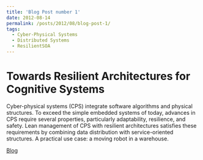 ```yaml
---
title: 'Blog Post number 1'
date: 2012-08-14
permalink: /posts/2012/08/blog-post-1/
tags:
  - Cyber-Physical Systems
  - Distributed Systems
  - ResilientSOA
---
```



Towards Resilient Architectures for Cognitive Systems
======

Cyber-physical systems (CPS) integrate software algorithms and physical structures. 
To exceed the simple embedded systems of today, advances in CPS require several properties, 
particularly adaptability, resilience, and safety. Lean management of CPS with 
resilient architectures satisfies these requirements by combining data distribution with 
service-oriented structures. A practical use case: a moving robot in a warehouse.

[Blog](https://safe-intelligence.fraunhofer.de/towards-resilient-architectures-for-cognitive-systems/?utm_source=linkedin)